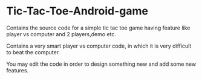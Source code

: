 # Tic-Tac-Toe-Android-game
Contains the source code for a simple tic tac toe game having feature like player vs computer and 2 players,demo etc.


Contains a very smart player vs computer code, in which it is very difficult to beat the computer.

You may edit the code in order to design something new and add some new features.
